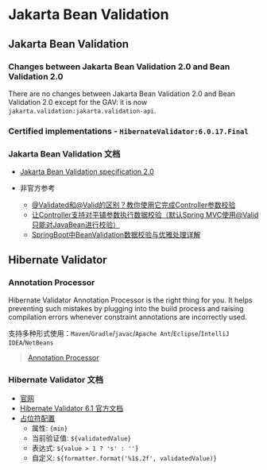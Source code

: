 # Jakarta Bean Validation

## Jakarta Bean Validation

### Changes between Jakarta Bean Validation 2.0 and Bean Validation 2.0

There are no changes between Jakarta Bean Validation 2.0 and Bean Validation 2.0 except for the GAV: it is now
`jakarta.validation:jakarta.validation-api`.

### Certified implementations - `HibernateValidator:6.0.17.Final`

### Jakarta Bean Validation 文档

* [Jakarta Bean Validation specification 2.0](https://beanvalidation.org/2.0/spec/)

* 非官方参考
    * [@Validated和@Valid的区别？教你使用它完成Controller参数校验](https://blog.csdn.net/f641385712/article/details/97621783)
    * [让Controller支持对平铺参数执行数据校验（默认Spring MVC使用@Valid只能对JavaBean进行校验）](https://blog.csdn.net/f641385712/article/details/97621755)
    * [SpringBoot中BeanValidation数据校验与优雅处理详解](https://www.cnblogs.com/summerday152/p/13984576.html)

## Hibernate Validator

### Annotation Processor

Hibernate Validator Annotation Processor is the right thing for you. It helps preventing such mistakes by plugging
into the build process and raising compilation errors whenever constraint annotations are incorrectly used.

支持多种形式使用：`Maven`/`Gradle`/`javac`/`Apache Ant`/`Eclipse`/`IntelliJ IDEA`/`NetBeans`

> [Annotation Processor](https://docs.jboss.org/hibernate/validator/6.2/reference/en-US/html_single/#validator-annotation-processor)

### Hibernate Validator 文档

* [官网](https://hibernate.org/validator/)
* [Hibernate Validator 6.1 官方文档](https://docs.jboss.org/hibernate/validator/6.1/reference/en-US/html_single/)
* [占位符配置](https://docs.jboss.org/hibernate/validator/6.1/reference/en-US/html_single/#section-interpolation-with-message-expressions)
  * 属性: `{min}`
  * 当前验证值: `${validatedValue}`
  * 表达式: `${value > 1 ? 's' : ''}`
  * 自定义: `${formatter.format('%1$.2f', validatedValue)}`
